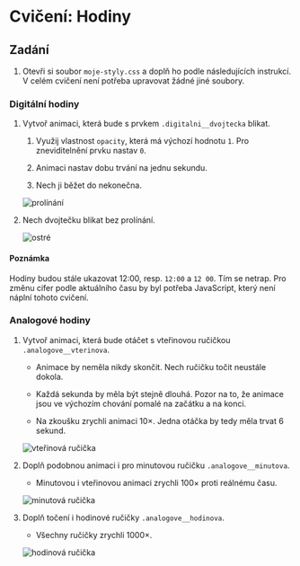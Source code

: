 # Cvičení: Hodiny

## Zadání

1. Otevři si soubor `moje-styly.css` a doplň ho podle následujících instrukcí. V celém cvičení není potřeba upravovat žádné jiné soubory.

### Digitální hodiny

1. Vytvoř animaci, která bude s prvkem `.digitalni__dvojtecka` blikat.

   1. Využij vlastnost `opacity`, která má výchozí hodnotu `1`. Pro zneviditelnění prvku nastav `0`.

   1. Animaci nastav dobu trvání na jednu sekundu.

   1. Nech ji běžet do nekonečna.

   ![prolínání](zadani/digitalni-prolinani.gif)

1. Nech dvojtečku blikat bez prolínání.

   ![ostré](zadani/digitalni-ostre.gif)

#### Poznámka

Hodiny budou stále ukazovat 12:00, resp. `12:00` a `12 00`. Tím se netrap. Pro změnu cifer podle aktuálního času by byl potřeba JavaScript, který není náplní tohoto cvičení.

### Analogové hodiny

1. Vytvoř animaci, která bude otáčet s vteřinovou ručičkou `.analogove__vterinova`.

   - Animace by neměla nikdy skončit. Nech ručičku točit neustále dokola.

   - Každá sekunda by měla být stejně dlouhá. Pozor na to, že animace jsou ve výchozím chování pomalé na začátku a na konci.

   - Na zkoušku zrychli animaci 10×. Jedna otáčka by tedy měla trvat 6 sekund.

   ![vteřinová ručička](zadani/analogove-vterinova.gif)

1. Doplň podobnou animaci i pro minutovou ručičku `.analogove__minutova`.

   - Minutovou i vteřinovou animaci zrychli 100× proti reálnému času.

   ![minutová ručička](zadani/analogove-minutova.gif)

1. Doplň točení i hodinové ručičky `.analogove__hodinova`.

   - Všechny ručičky zrychli 1000×.

   ![hodinová ručička](zadani/analogove-hodinova.gif)
